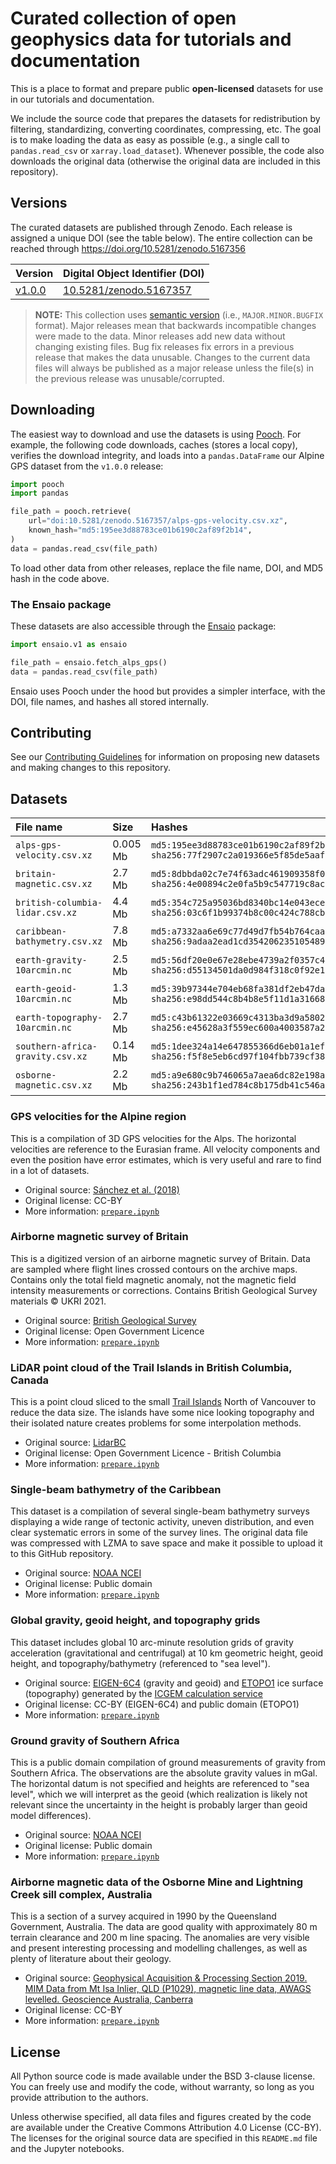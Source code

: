 # Curated collection of open geophysics data for tutorials and documentation

This is a place to format and prepare public **open-licensed** datasets for
use in our tutorials and documentation.

We include the source code that prepares the datasets for redistribution
by filtering, standardizing, converting coordinates, compressing, etc.
The goal is to make loading the data as easy as possible (e.g., a single
call to `pandas.read_csv` or `xarray.load_dataset`).
Whenever possible, the code also downloads the original data (otherwise the
original data are included in this repository).


## Versions

The curated datasets are published through Zenodo. 
Each release is assigned a unique DOI (see the table below).
The entire collection can be reached through
https://doi.org/10.5281/zenodo.5167356

Version | Digital Object Identifier (DOI)
--|--
[v1.0.0](https://github.com/fatiando/data/releases/tag/v1.0.0) | [10.5281/zenodo.5167357](https://doi.org/10.5281/zenodo.5167357)

> **NOTE:** This collection uses [semantic version](https://semver.org/)
> (i.e., `MAJOR.MINOR.BUGFIX` format).
> Major releases mean that backwards incompatible changes were made to the data.
> Minor releases add new data without changing existing files.
> Bug fix releases fix errors in a previous release that makes the data unusable.
> Changes to the current data files will always be published as a major release
> unless the file(s) in the previous release was unusable/corrupted.


## Downloading

The easiest way to download and use the datasets is using [Pooch](https://www.fatiando.org/pooch).
For example, the following code downloads, caches (stores a local copy), verifies the
download integrity, and loads into a `pandas.DataFrame` our Alpine GPS dataset
from the `v1.0.0` release:

```python
import pooch
import pandas

file_path = pooch.retrieve(
    url="doi:10.5281/zenodo.5167357/alps-gps-velocity.csv.xz",
    known_hash="md5:195ee3d88783ce01b6190c2af89f2b14",
)
data = pandas.read_csv(file_path)
```

To load other data from other releases, replace the file name, DOI, and MD5 hash in the code 
above.

### The Ensaio package

These datasets are also accessible through the [Ensaio](https://www.fatiando.org/ensaio)
package:

```python
import ensaio.v1 as ensaio

file_path = ensaio.fetch_alps_gps()
data = pandas.read_csv(file_path)
```

Ensaio uses Pooch under the hood but provides a simpler interface,
with the DOI, file names, and hashes all stored internally.


## Contributing

See our [Contributing Guidelines](CONTRIBUTING.md) for information on
proposing new datasets and making changes to this repository.


## Datasets

| File name | Size | Hashes |
|:----------|:-----|:-------|
| `alps-gps-velocity.csv.xz` | 0.005 Mb | `md5:195ee3d88783ce01b6190c2af89f2b14` `sha256:77f2907c2a019366e5f85de5aafcab2d0e90cc2c378171468a7705cab9938584` |
| `britain-magnetic.csv.xz` | 2.7 Mb | `md5:8dbbda02c7e74f63adc461909358f056` `sha256:4e00894c2e0fa5b9c547719c8ac08adb6e788a7074c0dae9fb1b2767cf494b38` |
| `british-columbia-lidar.csv.xz` | 4.4 Mb | `md5:354c725a95036bd8340bc14e043ece5a` `sha256:03c6f1b99374b8c00c424c788cb6956bc00ab477244bb69835d4171312714fe1` |
| `caribbean-bathymetry.csv.xz` | 7.8 Mb | `md5:a7332aa6e69c77d49d7fb54b764caa82` `sha256:9adaa2ead1cd354206235105489b511c4c46833b2e137a3eadc917243d16f09e` |
| `earth-gravity-10arcmin.nc` | 2.5 Mb | `md5:56df20e0e67e28ebe4739a2f0357c4a6` `sha256:d55134501da0d984f318c0f92e1a15a8472176ec7babde5edfdb58855190273e` |
| `earth-geoid-10arcmin.nc` | 1.3 Mb | `md5:39b97344e704eb68fa381df2eb47da0f` `sha256:e98dd544c8b4b8e5f11d1a316684dfbc2612e2860af07b946df46ed9f782a0f6` |
| `earth-topography-10arcmin.nc` | 2.7 Mb | `md5:c43b61322e03669c4313ba3d9a58028d` `sha256:e45628a3f559ec600a4003587a2b575402d22986651ee48806930aa909af4cf6` |
| `southern-africa-gravity.csv.xz` | 0.14 Mb | `md5:1dee324a14e647855366d6eb01a1ef35` `sha256:f5f8e5eb6cd97f104fbb739cf389113cbf28ca8ee003043fab720a0fa7262cac` |
| `osborne-magnetic.csv.xz` | 2.2 Mb | `md5:a9e680c9b746065a7aea6dc82e198af5` `sha256:243b1f1ed784c8b175db41c546a6d77486fa5e8901def766fef43c04d18ee26a` |


### GPS velocities for the Alpine region

This is a compilation of 3D GPS velocities for the Alps.
The horizontal velocities are reference to the Eurasian frame.
All velocity components and even the position have error estimates,
which is very useful and rare to find in a lot of datasets.

* Original source: [Sánchez et al. (2018)](https://doi.org/10.1594/PANGAEA.886889)
* Original license: CC-BY
* More information: [`prepare.ipynb`](https://nbviewer.org/github/fatiando/data/blob/main/alps-gps-velocity/prepare.ipynb)

### Airborne magnetic survey of Britain

This is a digitized version of an airborne magnetic survey of Britain.
Data are sampled where flight lines crossed contours on the archive maps.
Contains only the total field magnetic anomaly, not the magnetic field
intensity measurements or corrections.
Contains British Geological Survey materials © UKRI 2021.

* Original source: [British Geological Survey](https://www.bgs.ac.uk/datasets/gb-aeromagnetic-survey/)
* Original license: Open Government Licence
* More information: [`prepare.ipynb`](https://nbviewer.org/github/fatiando/data/blob/main/britain-magnetic/prepare.ipynb)

### LiDAR point cloud of the Trail Islands in British Columbia, Canada

This is a point cloud sliced to the small
[Trail Islands](https://apps.gov.bc.ca/pub/bcgnws/names/21973.html) North of
Vancouver to reduce the data size.
The islands have some nice looking topography and their isolated nature creates
problems for some interpolation methods.

* Original source: [LidarBC](https://www2.gov.bc.ca/gov/content/data/geographic-data-services/lidarbc)
* Original license: Open Government Licence - British Columbia
* More information: [`prepare.ipynb`](https://nbviewer.org/github/fatiando/data/blob/main/british-columbia-lidar/prepare.ipynb)

### Single-beam bathymetry of the Caribbean

This dataset is a compilation of several single-beam bathymetry surveys
displaying a wide range of tectonic activity, uneven distribution, and
even clear systematic errors in some of the survey lines.
The original data file was compressed with LZMA to save space and make it
possible to upload it to this GitHub repository.

* Original source: [NOAA NCEI](https://ngdc.noaa.gov/mgg/geodas/trackline.html)
* Original license: Public domain
* More information: [`prepare.ipynb`](https://nbviewer.org/github/fatiando/data/blob/main/caribbean-bathymetry/prepare.ipynb)

### Global gravity, geoid height, and topography grids

This dataset includes global 10 arc-minute resolution grids of
gravity acceleration (gravitational and centrifugal) at 10 km geometric height,
geoid height, and topography/bathymetry (referenced to "sea level").

* Original source: [EIGEN-6C4](https://doi.org/10.5880/icgem.2015.1) (gravity
  and geoid) and [ETOPO1](https://doi.org/10.7289/V5C8276M) ice surface
  (topography) generated by the
  [ICGEM calculation service](http://icgem.gfz-potsdam.de/home)
* Original license: CC-BY (EIGEN-6C4) and public domain (ETOPO1)
* More information: [`prepare.ipynb`](https://nbviewer.org/github/fatiando/data/blob/main/global-gravity-topography/prepare.ipynb)

### Ground gravity of Southern Africa

This is a public domain compilation of ground measurements of gravity from
Southern Africa.
The observations are the absolute gravity values in mGal.
The horizontal datum is not specified and heights are referenced to "sea
level", which we will interpret as the geoid (which realization is likely not
relevant since the uncertainty in the height is probably larger than geoid
model differences).

* Original source: [NOAA NCEI](https://www.ngdc.noaa.gov/)
* Original license: Public domain
* More information: [`prepare.ipynb`](https://nbviewer.org/github/fatiando/data/blob/main/southern-africa-gravity/prepare.ipynb)

### Airborne magnetic data of the Osborne Mine and Lightning Creek sill complex, Australia

This is a section of a survey acquired in 1990 by the Queensland Government,
Australia. The data are good quality with approximately 80 m terrain clearance
and 200 m line spacing. The anomalies are very visible and present interesting
processing and modelling challenges, as well as plenty of literature about
their geology.

* Original source: [Geophysical Acquisition & Processing Section 2019. MIM Data from Mt Isa Inlier, QLD (P1029), magnetic line data, AWAGS levelled. Geoscience Australia, Canberra](http://pid.geoscience.gov.au/dataset/ga/142419)
* Original license: CC-BY
* More information: [`prepare.ipynb`](https://nbviewer.org/github/fatiando/data/blob/main/osborne-magnetic/prepare.ipynb)


## License

All Python source code is made available under the BSD 3-clause license. You
can freely use and modify the code, without warranty, so long as you provide
attribution to the authors.

Unless otherwise specified, all data files and figures created by the code are
available under the Creative Commons Attribution 4.0 License (CC-BY).
The licenses for the original source data are specified in this `README.md`
file and the Jupyter notebooks.

